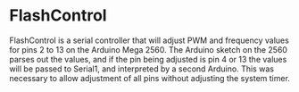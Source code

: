 FlashControl
============

FlashControl is a serial controller that will adjust PWM and frequency values for pins 2 to 13 on the Arduino Mega 2560.  The Arduino sketch on the 2560 parses out the values, and if the pin being adjusted is pin 4 or 13 the values will be passed to Serial1, and interpreted by a second Arduino.  This was necessary to allow adjustment of all pins without adjusting the system timer.
